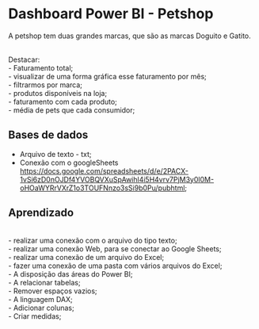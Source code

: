 <H1>Dashboard Power BI - Petshop</H1>

<p>A petshop tem duas grandes marcas, que são as marcas Doguito e Gatito.</p><br>
Destacar:<br>
    - Faturamento total;<br>
    - visualizar de uma forma gráfica esse faturamento por mês;<br>
    - filtrarmos por marca;<br>
    - produtos disponíveis na loja;<br>
    - faturamento com cada produto;<br>
    - média de pets que cada consumidor;<br>
    
<h2>Bases de dados</h2>

- Arquivo de texto - txt;
- Conexão com o googleSheets <https://docs.google.com/spreadsheets/d/e/2PACX-1vSi6zD0nOJDf4YVOBQVXuSpAwihl4i5H4vrv7PjM3y0l0M-oHOaWYRrVXrZ1o3TOUFNnzo3sSi9b0Pu/pubhtml>;


<h2>Aprendizado</h2><br>
    - realizar uma conexão com o arquivo do tipo texto;<br>
    - realizar uma conexão Web, para se conectar ao Google Sheets;<br>
    - realizar uma conexão de um arquivo do Excel;<br>
    - fazer uma conexão de uma pasta com vários arquivos do Excel;<br>
    - A disposição das áreas do Power BI;<br>
    - A relacionar tabelas;<br>
    - Remover espaços vazios;<br>
    - A linguagem DAX;<br>
    - Adicionar colunas;<br>
    - Criar medidas;<br>

